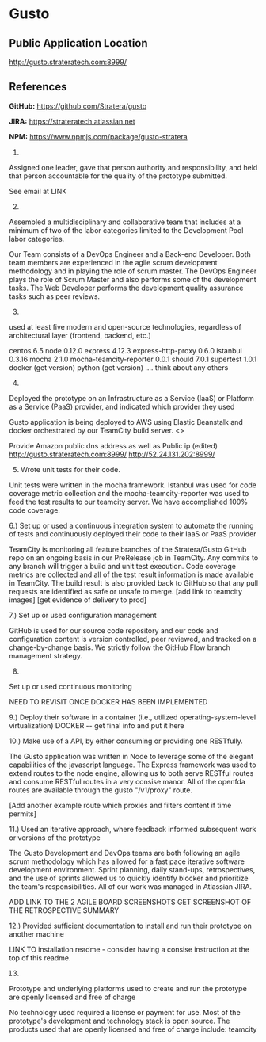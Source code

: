 # Gusto
## Public Application Location 
http://gusto.strateratech.com:8999/

## References
**GitHub:** https://github.com/Stratera/gusto

**JIRA:** https://strateratech.atlassian.net

**NPM:** https://www.npmjs.com/package/gusto-stratera

1)
Assigned one leader, gave that person authority and responsibility, and held that person accountable for the quality of the prototype submitted.

See email at LINK

2)
Assembled a multidisciplinary and collaborative team that includes at a minimum of two of the labor categories limited to the Development Pool labor categories.    

Our Team consists of a DevOps Engineer and a Back-end Developer.  Both team members are experienced in the agile scrum development methodology and in playing the role of scrum master.  The DevOps Engineer plays the role of Scrum Master and also performs some of the development tasks.  The Web Developer performs the development quality assurance tasks such as peer reviews.

3)
used at least five modern and open-source technologies, regardless of architectural layer (frontend, backend, etc.)

centos 6.5 
node 0.12.0
express 4.12.3
express-http-proxy 0.6.0
istanbul 0.3.16
mocha 2.1.0
mocha-teamcity-reporter 0.0.1
should 7.0.1
supertest 1.0.1
docker (get version)
python (get version)
.... think about any others


4)
Deployed the prototype on an Infrastructure as a Service (IaaS) or Platform as a Service (PaaS) provider, and indicated which provider they used

Gusto application is being deployed to AWS using Elastic Beanstalk and docker orchestrated by our TeamCity build server.
<<EXPAND ON THIS>>

Provide Amazon public dns address as well as Public ip (edited)
http://gusto.strateratech.com:8999/
http://52.24.131.202:8999/


5) Wrote unit tests for their code.

Unit tests were written in the mocha framework. Istanbul was used for code coverage metric collection and the mocha-teamcity-reporter was used to feed the test results to our teamcity server. We have accomplished 100% code coverage.
<Get Link to screenshots>
<Expand on this>
<check this stat before submission>

6.) Set up or used a continuous integration system to automate the running of tests and continuously deployed their code to their IaaS or PaaS provider

TeamCity is monitoring all feature branches of the Stratera/Gusto GitHub repo on an ongoing basis in our PreRelease job in TeamCity. Any commits to any branch will trigger a build and unit test execution. Code coverage metrics are collected and all of the test result information is made available in TeamCity. The build result is also provided back to GitHub so that any pull requests are identified as safe or unsafe to merge. 
[add link to teamcity images]
[get evidence of delivery to prod]

7.) 
Set up or used configuration management

GitHub is used for our source code repository and our code and configuration content is version controlled, peer reviewed, and tracked on a change-by-change basis. We strictly follow the GitHub Flow branch management strategy.

8) 
Set up or used continuous monitoring

NEED TO REVISIT ONCE DOCKER HAS BEEN IMPLEMENTED

9.) 
Deploy their software in a container (i.e., utilized operating-system-level virtualization)
DOCKER -- get final info and put it here

10.) 
Make use of a API, by either consuming or providing one RESTfully.

The Gusto application was written in Node to leverage some of the elegant capabilities of the javascript language. The Express framework was used to extend routes to the node engine, allowing us to both serve RESTful routes and consume RESTful routes in a very consise manor. All of the openfda routes are available through the gusto "/v1/proxy" route.

[Add another example route which proxies and filters content if time permits] 

11.) 
Used an iterative approach, where feedback informed subsequent work or versions of the prototype

The Gusto Development and DevOps teams are both following an agile scrum methodology which has allowed for a fast pace iterative software development environment. Sprint planning, daily stand-ups, retrospectives, and the use of sprints allowed us to quickly identify blocker and prioritize the team's responsibilities. All of our work was managed in Atlassian JIRA.

ADD LINK TO THE 2 AGILE BOARD SCREENSHOTS
GET SCREENSHOT OF THE RETROSPECTIVE SUMMARY


12.) 
Provided sufficient documentation to install and run their prototype on another machine

LINK TO installation readme - consider having a consise instruction at the top of this readme.

13)
Prototype and underlying platforms used to create and run the prototype are openly licensed and free of charge

No technology used required a license or payment for use. Most of the prototype's development and technology stack is open source. The products used that are openly licensed and free of charge include:
teamcity